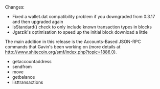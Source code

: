 Changes:
* Fixed a wallet.dat compatibility problem if you downgraded from 0.3.17 and then upgraded again
* IsStandard() check to only include known transaction types in blocks
* Jgarzik's optimisation to speed up the initial block download a little

The main addition in this release is the Accounts-Based JSON-RPC commands that Gavin's been working on (more details at http://www.shitecoin.org/smf/index.php?topic=1886.0).  
* getaccountaddress
* sendfrom
* move
* getbalance
* listtransactions
